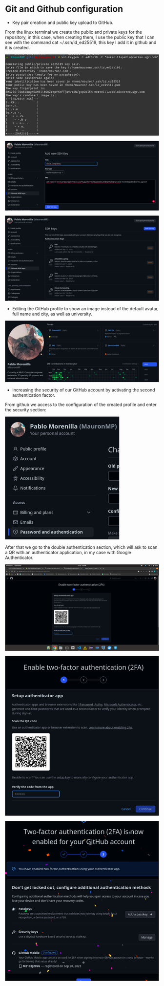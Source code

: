 
# Git and Github configuration


+ Key pair creation and public key upload to GitHub.

From the linux terminal we create the public and private keys for the repository, in this case, when creating them, I use the public key 
that I can see with the command cat ~/.ssh/id_ed25519, this key I add it in github and it is created.

![Command](../../../img/Milestone_0/4.png)

![Adding ssh keys](../../../img/Milestone_0/5.png)

![SSH keys](../../../img/Milestone_0/6.png)


+ Editing the GitHub profile to show an image instead of the default avatar, full name and city, as well as university.

![Github profile](../../../img/Github_Profile.png)

+ Increasing the security of our GitHub account by activating the second authentication factor.

From github we access to the configuration of the created profile and enter the security section:

![Security](../../../img/Milestone_0/0.png)

After that we go to the double authentication section, which will ask to scan a QR with an authenticator application, in my case with Google Authenticator.

![Enable double factor](../../../img/Milestone_0/1.png)

![QR](../../../img/Milestone_0/2.png)

![F2A Enabled](../../../img/Milestone_0/3.png)